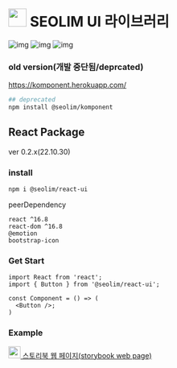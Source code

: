<h1>
    <img src="https://blog-seolim.vercel.app/storybook.png" width="36px" height="36px"/>
  SEOLIM UI 라이브러리
</h1>

![img](https://img.shields.io/badge/react-61dafd?style=for-the-badge&logo=REACT&logoColor=white)
![img](https://img.shields.io/badge/Storybook-FF4785?style=for-the-badge&logo=Storybook&logoColor=white)
![img](https://img.shields.io/badge/npm-CB3837?style=for-the-badge&logo=npm&logoColor=white)

### old version(개발 중단됨/deprcated)

https://komponent.herokuapp.com/

```bash
## deprecated
npm install @seolim/komponent 
```

## React Package
ver 0.2.x(22.10.30)

### install

```bash
npm i @seolim/react-ui
```

peerDependency

```
react ^16.8
react-dom ^16.8
@emotion
bootstrap-icon
```

### Get Start

```tsx
import React from 'react';
import { Button } from '@seolim/react-ui';

const Component = () => (
  <Button />;
)
```

### Example

<a href="https://deploy-storybook--6333d80e63299bb883b10717.chromatic.com">
  <img src="https://blog-seolim.vercel.app/storybook.png" width="24px" height="24px"/>
  스토리북 웹 페이지(storybook web page)
</a>



